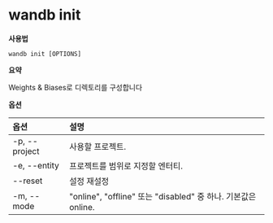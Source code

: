 # wandb init

**사용법**

`wandb init [OPTIONS]`

**요약**

Weights & Biases로 디렉토리를 구성합니다

**옵션**

| **옵션** | **설명** |
| :--- | :--- |
| -p, --project | 사용할 프로젝트. |
| -e, --entity | 프로젝트를 범위로 지정할 엔터티. |
| --reset | 설정 재설정 |
| -m, --mode | "online", "offline" 또는 "disabled" 중 하나. 기본값은 online. |